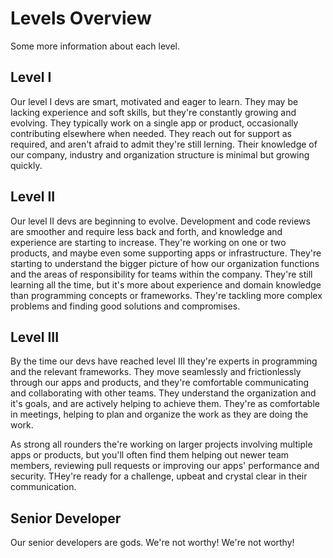 # Levels Overview

Some more information about each level.

## Level I

Our level I devs are smart, motivated and eager to learn. They may be lacking experience and soft skills, but they're constantly growing and evolving. They typically work on a single app or product, occasionally contributing elsewhere when needed. They reach out for support as required, and aren't afraid to admit they're still lerning. Their knowledge of our company, industry and organization structure is minimal but growing quickly.

## Level II

Our level II devs are beginning to evolve. Development and code reviews are smoother and require less back and forth, and knowledge and experience are starting to increase. They're working on one or two products, and maybe even some supporting apps or infrastructure. They're starting to understand the bigger picture of how our organization functions and the areas of responsibility for teams within the company. They're still learning all the time, but it's more about experience and domain knowledge than programming concepts or frameworks. They're tackling more complex problems and finding good solutions and compromises.

## Level III

By the time our devs have reached level III they're experts in programming and the relevant frameworks. They move seamlessly and frictionlessly through our apps and products, and they're comfortable communicating and collaborating with other teams. They understand the organization and it's goals, and are actively helping to achieve them. They're as comfortable in meetings, helping to plan and organize the work as they are doing the work.

As strong all rounders the're working on larger projects involving multiple apps or products, but you'll often find them helping out newer team members, reviewing pull requests or improving our apps' performance and security. THey're ready for a challenge, upbeat and crystal clear in their communication.  

## Senior Developer

Our senior developers are gods. We're not worthy! We're not worthy!
